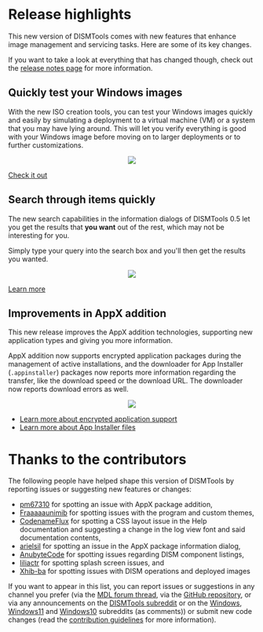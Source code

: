 # Release highlights

This new version of DISMTools comes with new features that enhance image management and servicing tasks. Here are some of its key changes.

If you want to take a look at everything that has changed though, check out the [release notes page](https://github.com/CodingWonders/DISMTools/releases/latest) for more information.

## Quickly test your Windows images

With the new ISO creation tools, you can test your Windows images quickly and easily by simulating a deployment to a virtual machine (VM) or a system that you may have lying around. This will let you verify everything is good with your Windows image before moving on to larger deployments or to further customizations.

<p align="center">
	<img src="../../res/whats_new/WhatsNew_1.png" />
</p>

<!-- This will also turn that system into a guinea pig. -->

[Check it out](../../img_tasks/tools/isocreator)

## Search through items quickly

The new search capabilities in the information dialogs of DISMTools 0.5 let you get the results that **you want** out of the rest, which may not be interesting for you.

Simply type your query into the search box and you'll then get the results you wanted.

<p align="center">
	<img src="../../res/whats_new/WhatsNew_2.png" />
</p>

[Learn more](../../img_tasks/info/infodlgs)

## Improvements in AppX addition

This new release improves the AppX addition technologies, supporting new application types and giving you more information.

AppX addition now supports encrypted application packages during the management of active installations, and the downloader for App Installer (`.appinstaller`) packages now reports more information regarding the transfer, like the download speed or the download URL. The downloader now reports download errors as well.

<p align="center">
	<img src="../../res/whats_new/WhatsNew_3.png" />
</p>

- [Learn more about encrypted application support](../../img_tasks/appx/add_provisionedappxpackage)
- [Learn more about App Installer files](../../img_tasks/appx/appx)

<!-- Room for more features -->

# Thanks to the contributors

The following people have helped shape this version of DISMTools by reporting issues or suggesting new features or changes:

- [pm67310](https://forums.mydigitallife.net/members/pm67310.238741/) for spotting an issue with AppX package addition,
- [Fraaaaaunimib](https://github.com/Fraaaaaunimib) for spotting issues with the program and custom themes,
- [CodenameFlux](https://reddit.com/u/CodenameFlux) for spotting a CSS layout issue in the Help documentation and suggesting a change in the log view font and said documentation contents,
- [arielsil](https://github.com/arielsil) for spotting an issue in the AppX package information dialog,
- [AnubyteCode](https://github.com/AnubyteCode) for spotting issues regarding DISM component listings,
- [liliactr](https://forums.mydigitallife.net/members/liliactr.89713/) for spotting splash screen issues, and
- [Xhib-ba](https://github.com/Xhib-ba) for spotting issues with DISM operations and deployed images

If you want to appear in this list, you can report issues or suggestions in any channel you prefer (via the [MDL forum thread](https://forums.mydigitallife.net/threads/dismtools.87263/), via the [GitHub repository](https://github.com/CodingWonders/DISMTools), or via any announcements on the [DISMTools subreddit](https://reddit.com/r/DISMTools) or on the [Windows](https://reddit.com/r/Windows), [Windows11](https://reddit.com/r/Windows11) and [Windows10](https://reddit.com/r/Windows10) subreddits (as comments)) or submit new code changes (read the [contribution guidelines](https://github.com/CodingWonders/DISMTools/blob/stable/CONTRIBUTING.md) for more information).